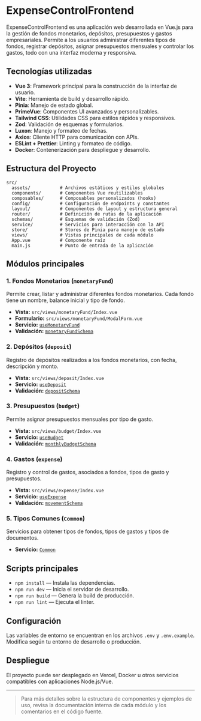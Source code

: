 # ExpenseControlFrontend

ExpenseControlFrontend es una aplicación web desarrollada en Vue.js para la gestión de fondos monetarios, depósitos, presupuestos y gastos empresariales. Permite a los usuarios administrar diferentes tipos de fondos, registrar depósitos, asignar presupuestos mensuales y controlar los gastos, todo con una interfaz moderna y responsiva.

## Tecnologías utilizadas

- **Vue 3**: Framework principal para la construcción de la interfaz de usuario.
- **Vite**: Herramienta de build y desarrollo rápido.
- **Pinia**: Manejo de estado global.
- **PrimeVue**: Componentes UI avanzados y personalizables.
- **Tailwind CSS**: Utilidades CSS para estilos rápidos y responsivos.
- **Zod**: Validación de esquemas y formularios.
- **Luxon**: Manejo y formateo de fechas.
- **Axios**: Cliente HTTP para comunicación con APIs.
- **ESLint + Prettier**: Linting y formateo de código.
- **Docker**: Contenerización para despliegue y desarrollo.

## Estructura del Proyecto

```
src/
  assets/           # Archivos estáticos y estilos globales
  components/       # Componentes Vue reutilizables
  composables/      # Composables personalizados (hooks)
  config/           # Configuración de endpoints y constantes
  layout/           # Componentes de layout y estructura general
  router/           # Definición de rutas de la aplicación
  schemas/          # Esquemas de validación (Zod)
  service/          # Servicios para interacción con la API
  store/            # Stores de Pinia para manejo de estado
  views/            # Vistas principales de cada módulo
  App.vue           # Componente raíz
  main.js           # Punto de entrada de la aplicación
```

## Módulos principales

### 1. Fondos Monetarios (`monetaryFund`)
Permite crear, listar y administrar diferentes fondos monetarios. Cada fondo tiene un nombre, balance inicial y tipo de fondo.

- **Vista:** `src/views/monetaryFund/Index.vue`
- **Formulario:** `src/views/monetaryFund/ModalForm.vue`
- **Servicio:** [`useMonetaryFund`](src/service/useMonetaryFund.js)
- **Validación:** [`monetaryFundSchema`](src/views/monetaryFund/schemas.js)

### 2. Depósitos (`deposit`)
Registro de depósitos realizados a los fondos monetarios, con fecha, descripción y monto.

- **Vista:** `src/views/deposit/Index.vue`
- **Servicio:** [`useDeposit`](src/service/useDeposit.js)
- **Validación:** [`depositSchema`](src/views/deposit/schemas.js)

### 3. Presupuestos (`budget`)
Permite asignar presupuestos mensuales por tipo de gasto.

- **Vista:** `src/views/budget/Index.vue`
- **Servicio:** [`useBudget`](src/service/useBudget.js)
- **Validación:** [`monthlyBudgetSchema`](src/views/budget/schemas.js)

### 4. Gastos (`expense`)
Registro y control de gastos, asociados a fondos, tipos de gasto y presupuestos.

- **Vista:** `src/views/expense/Index.vue`
- **Servicio:** [`useExpense`](src/service/useExpense.js)
- **Validación:** [`movementSchema`](src/views/expense/schemas.js)

### 5. Tipos Comunes (`Common`)
Servicios para obtener tipos de fondos, tipos de gastos y tipos de documentos.

- **Servicio:** [`Common`](src/service/Common.js)

## Scripts principales

- `npm install` — Instala las dependencias.
- `npm run dev` — Inicia el servidor de desarrollo.
- `npm run build` — Genera la build de producción.
- `npm run lint` — Ejecuta el linter.

## Configuración

Las variables de entorno se encuentran en los archivos `.env` y `.env.example`. Modifica según tu entorno de desarrollo o producción.

## Despliegue

El proyecto puede ser desplegado en Vercel, Docker u otros servicios compatibles con aplicaciones Node.js/Vue.

---

> Para más detalles sobre la estructura de componentes y ejemplos de uso, revisa la documentación interna de cada módulo y los comentarios en el código fuente.